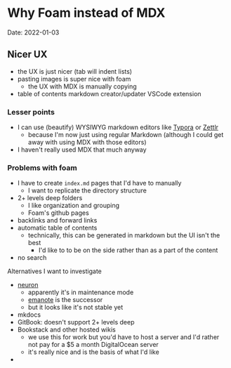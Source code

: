 # Why Foam instead of MDX

Date: 2022-01-03

## Nicer UX

- the UX is just nicer (tab will indent lists)
- pasting images is super nice with foam
  - the UX with MDX is manually copying
- table of contents markdown creator/updater VSCode extension

### Lesser points

- I can use (beautify) WYSIWYG markdown editors like [Typora](https://typora.io/) or [Zettlr](https://www.zettlr.com/)
  - because I'm now just using regular Markdown (although I could get away with using MDX with those editors)
- I haven't really used MDX that much anyway

### Problems with foam

- I have to create `index.md` pages that I'd have to manually
  - I want to replicate the directory structure
- 2+ levels deep folders
  - I like organization and grouping
  - Foam's github pages
- backlinks and forward links
- automatic table of contents
  - technically, this can be generated in markdown but the UI isn't the best
    - I'd like to to be on the side rather than as a part of the content
- no search

Alternatives I want to investigate

- [neuron](https://github.com/srid/neuron-template)
  - apparently it's in maintenance mode
  - [emanote](https://github.com/srid/emanote) is the successor
  - but it looks like it's not stable yet
- mkdocs
- GitBook: doesn't support 2+ levels deep
- Bookstack and other hosted wikis
  - we use this for work but you'd have to host a server and I'd rather not pay for a $5 a month DigitalOcean server
  - it's really nice and is the basis of what I'd like
-
